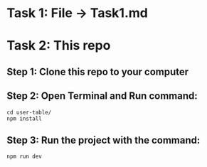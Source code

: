 # Task 1: File -> Task1.md

# Task 2: This repo

## Step 1: Clone this repo to your computer
## Step 2: Open Terminal and Run command:
    cd user-table/
    npm install
## Step 3: Run the project with the command:
    npm run dev
